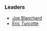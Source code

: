 ### Leaders

* [Joe Blanchard](mailto:joe.blanchard@owasp.org)
* [Eric Turcotte](mailto:eric.turcotte@owasp.org)
